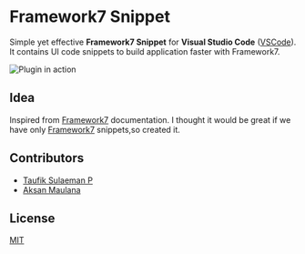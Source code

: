 # Framework7 Snippet

Simple yet effective **Framework7 Snippet** for **Visual Studio Code** ([VSCode](https://code.visualstudio.com/)). It contains UI code snippets to build application faster with Framework7.

![Plugin in action](https://github.com/taufiksu/framework7-snippet/blob/main/framework7.gif?raw=true)

## Idea

Inspired from [Framework7](https://framework7.io/docs/) documentation. I thought it would be great if we have only [Framework7](https://framework7.io/) snippets,so created it.

## Contributors

- [Taufik Sulaeman P](https://github.com/taufiksu)
- [Aksan Maulana](https://github.com/am-aksanmaulana)

## License

[MIT](./LICENSE.md)

